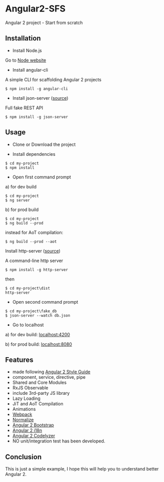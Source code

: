 # Angular2-SFS
Angular 2 project - Start from scratch

## Installation
- Install Node.js

Go to [Node website](https://nodejs.org/en/)

- Install angular-cli

A simple CLI for scaffolding Angular 2 projects
```
$ npm install -g angular-cli
```

- Install json-server ([source](https://github.com/typicode/json-server))

Full fake REST API
```
$ npm install -g json-server
```
## Usage

- Clone or Download the project

- Install dependencies
```
$ cd my-project
$ npm install
```

- Open first command prompt

a) for dev build
```
$ cd my-project
$ ng server
```

b) for prod build
```
$ cd my-project
$ ng build --prod
```
instead for AoT compilation:
```
$ ng build --prod --aot
```

Install http-server ([source](https://github.com/indexzero/http-server))

A command-line http server
```
$ npm install -g http-server
```
then 

```
$ cd my-project\dist
http-server
```

- Open second command prompt
```
$ cd my-project\fake_db
$ json-server --watch db.json
```

- Go to localhost

a) for dev build: [localhost:4200](http://localhost:4200/)

b) for prod build: [localhost:8080](http://localhost:8080/)

## Features

- made following [Angular 2 Style Guide](https://angular.io/docs/ts/latest/guide/style-guide.html)
- component, service, directive, pipe
- Shared and Core Modules
- RxJS Observable
- include 3rd-party JS library
- Lazy Loading
- JiT and AoT Compilation
- Animations
- [Webpack](https://webpack.github.io/)
- [Normalize](https://necolas.github.io/normalize.css/)
- [Angular 2 Bootstrap](https://github.com/ng-bootstrap/ng-bootstrap)
- [Angular 2 i18n](https://github.com/ocombe/ng2-translate)
- [Angular 2 Codelyzer](https://github.com/mgechev/codelyzer)
- NO unit/integration test has been developed.

## Conclusion

This is just a simple example, I hope this will help you to understand better Angular 2.
